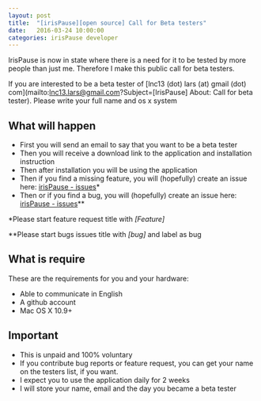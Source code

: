 ```yaml
---
layout: post
title:  "[irisPause][open source] Call for Beta testers"
date:   2016-03-24 10:00:00
categories: irisPause developer
---
```


IrisPause is now in state where there is a need for it to be tested by more people than just me. Therefore I make this public call for beta testers.

If you are interested to be a beta tester of [lnc13 (dot) lars (at) gmail (dot) com](mailto:lnc13.lars@gmail.com?Subject=[IrisPause] About: Call for beta tester). Please write your full name and os x system

## What will happen

- First you will send an email to say that you want to be a beta tester
- Then you will receive a download link to the application and installation instruction
- Then after installation you will be using the application
- Then if you find a missing feature, you will (hopefully) create an issue here: [irisPause - issues](https://github.com/looopTools/irisPause/issues/new)*
- Then or if you find a bug, you will (hopefully) create an issue here: [irisPause - issues](https://github.com/looopTools/irisPause/issues/new)**

*Please start feature request title with _[Feature]_

**Please start bugs issues title with _[bug]_ and label as bug

## What is require
These are the requirements for you and your hardware:

- Able to communicate in English
- A github account
- Mac OS X 10.9+

## Important

- This is unpaid and 100% voluntary
- If you contribute bug reports or feature request, you can get your name on the testers list, if you want.
- I expect you to use the application daily for 2 weeks
- I will store your name, email and the day you became a beta tester
